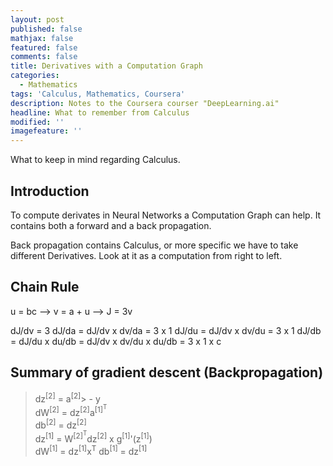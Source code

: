```yaml
---
layout: post
published: false
mathjax: false
featured: false
comments: false
title: Derivatives with a Computation Graph
categories:
  - Mathematics
tags: 'Calculus, Mathematics, Coursera'
description: Notes to the Coursera courser "DeepLearning.ai"
headline: What to remember from Calculus
modified: ''
imagefeature: ''
---
```

What to keep in mind regarding Calculus.

## Introduction
To compute derivates in Neural Networks a Computation Graph can help. It contains both a forward and a back propagation.

Back propagation contains Calculus, or more specific we have to take different Derivatives. Look at it as a computation from right to left.

## Chain Rule
u = bc --> v = a + u --> J = 3v

dJ/dv = 3
dJ/da = dJ/dv x dv/da = 3 x 1
dJ/du = dJ/dv x dv/du = 3 x 1
dJ/db = dJ/du x du/db = dJ/dv x dv/du x du/db = 3 x 1 x c

## Summary of gradient descent (Backpropagation)
>dz<sup>[2]</sup> = a<sup>[2]</sup>> - y <br>
>dW<sup>[2]</sup> = dz<sup>[2]</sup>a<sup>[1]<sup>T</sup> </sup> <br>
>db<sup>[2]</sup> = dz<sup>[2]</sup> <br>
dz<sup>[1]</sup> = W<sup>[2]<sup>T</sup></sup>dz<sup>[2]</sup> x g<sup>[1]</sup>'(z<sup>[1]</sup>) <br>
dW<sup>[1]</sup> = dz<sup>[1]</sup>x<sup>T</sup>
db<sup>[1]</sup> = dz<sup>[1]</sup> <br>